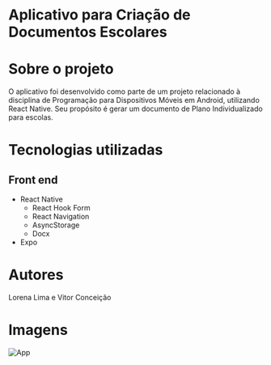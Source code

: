 # Aplicativo para Criação de Documentos Escolares

# Sobre o projeto

O aplicativo foi desenvolvido como parte de um projeto relacionado à disciplina de Programação para Dispositivos Móveis em Android, utilizando React Native. Seu propósito é gerar um documento de Plano Individualizado para escolas.

# Tecnologias utilizadas

## Front end

- React Native
  - React Hook Form
  - React Navigation
  - AsyncStorage
  - Docx
- Expo

# Autores

Lorena Lima e Vitor Conceição

# Imagens

![App](https://github.com/Lorena-Limaa/projeto-faculdade/assets/86662381/db75e73d-9476-4ba2-97ae-de04ba1fe16e)












